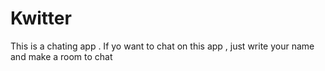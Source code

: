 # Kwitter
This is a chating app . If yo want to chat on this app , just write your name and make a room to chat
